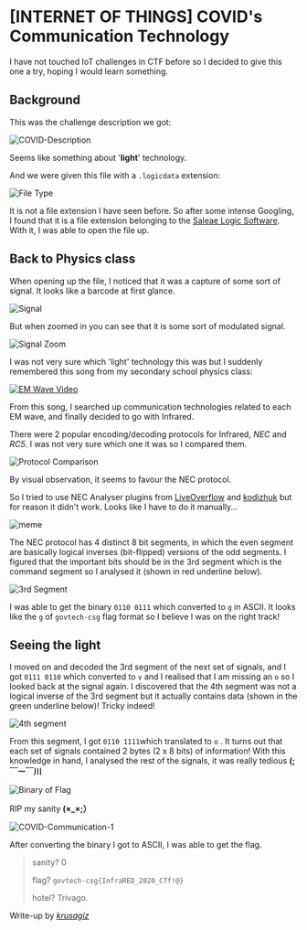 # [INTERNET OF THINGS] COVID's Communication Technology

I have not touched IoT challenges in CTF before so I decided to give this one a try, hoping I would learn something.

## Background



This was the challenge description we got:

![COVID-Description](./screenshots/COVID-Communication-1.png)

Seems like something about '**light**' technology.

And we were given this file with a `.logicdata` extension:

![File Type](./screenshots/COVID-Communication-2.png)

It is not a file extension I have seen before. So after some intense Googling, I found that it is a file extension belonging to the [Saleae Logic Software](https://www.saleae.com/downloads/). With it, I was able to open the file up.



## Back to Physics class

When opening up the file, I noticed that it was a capture of some sort of signal. It looks like a barcode at first glance.

![Signal](./screenshots/COVID-Communication-3.png)

But when zoomed in you can see that it is some sort of modulated signal.

![Signal Zoom](./screenshots/COVID-Communication-4.png)



I was not very sure which 'light' technology this was but I suddenly remembered this song from my secondary school physics class:

[![EM Wave Video](https://img.youtube.com/vi/bjOGNVH3D4Y/0.jpg)](https://www.youtube.com/watch?v=bjOGNVH3D4Y)



From this song, I searched up communication technologies related to each EM wave, and finally decided to go with Infrared.

There were 2 popular encoding/decoding protocols for Infrared, *NEC* and *RC5*. I was not very sure which one it was so I compared them.

![Protocol Comparison](./screenshots/COVID-Communication-5.png)

By visual observation, it seems to favour the NEC protocol.

So I tried to use NEC Analyser plugins from [LiveOverflow](https://github.com/LiveOverflow/NECAnalyzer) and [kodizhuk](https://github.com/kodizhuk/Salae-Logic-NEC-Analyzer) but for reason it didn't work. Looks like I have to do it manually...

![meme](./screenshots/COVID-Communication-m1.png)

The NEC protocol has 4 distinct 8 bit segments, in which the even segment are basically logical inverses (bit-flipped) versions of the odd segments. I figured that the important bits should be in the 3rd segment which is the command segment so I analysed it (shown in red underline below).

![3rd Segment](./screenshots/COVID-Communication-6.png)

I was able to get the binary `0110 0111` which converted to `g` in ASCII. It looks like the `g` of `govtech-csg` flag format so I believe I was on the right track!



## Seeing the light

I moved on and decoded the 3rd segment of the next set of signals, and I got `0111 0110` which converted to `v` and I realised that I am missing an `o` so I looked back at the signal again. I discovered that the 4th segment was not a logical inverse of the 3rd segment but it actually contains data (shown in the green underline below)! Tricky indeed!

![4th segment](./screenshots/COVID-Communication-7.png)

From this segment, I got `0110 1111`which translated to `o` . It turns out that each set of signals contained 2 bytes (2 x 8 bits) of information! With this knowledge in hand, I analysed the rest of the signals, it was really tedious **(;￣ー￣川**

![Binary of Flag](./screenshots/COVID-Communication-8.png)

RIP my sanity **(×_×;）**

![COVID-Communication-1](./screenshots/COVID-Communication-m2.png)

After converting the binary I got to ASCII, I was able to get the flag.

> sanity? 0
>
> flag? `govtech-csg{InfraRED_2020_CTf!@}`
>
> hotel? Trivago.



Write-up by [*krusagiz*](https://github.com/krusagiz)